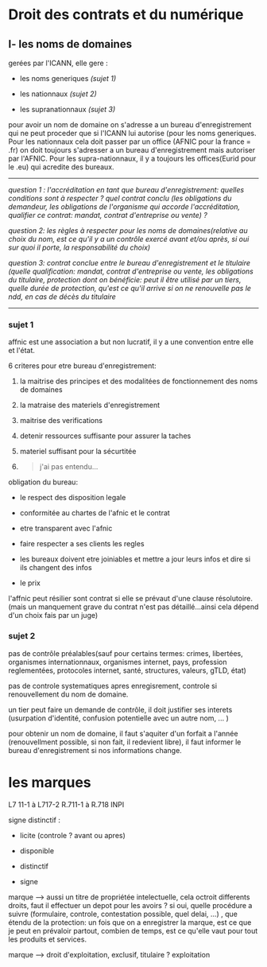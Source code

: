 # Droit des contrats et du numérique

## I- les noms de domaines

gerées par l'ICANN, elle gere :

- les noms generiques                      *(sujet 1)*

- les nationnaux                                *(sujet 2)*

- les supranationnaux                      *(sujet 3)*

pour avoir un nom de domaine on s'adresse a un bureau d'enregistrement qui ne peut proceder que si l'ICANN lui autorise (pour les noms generiques. Pour les nationnaux cela doit passer par un office (AFNIC pour la france = .fr) on doit toujours s'adresser a un bureau d'enregistrement mais autoriser par l'AFNIC. Pour les supra-nationnaux, il y a toujours les offices(Eurid pour le .eu) qui acredite des bureaux.

---

*question 1 : l'accréditation en tant que bureau d'enregistrement: quelles conditions sont à respecter ? quel contrat conclu (les obligations du demandeur, les obligations de l'organisme qui accorde l'accréditation, qualifier ce contrat: mandat, contrat d'entreprise ou vente) ?*

*question 2: les règles à respecter pour les noms de domaines(relative au choix du nom, est ce qu'il y a un contrôle exercé avant et/ou après, si oui sur quoi il porte, la responsabilité du choix)*

*question 3: contrat conclue entre le bureau d'enregistrement et le titulaire (quelle qualification: mandat, contrat d'entreprise ou vente, les obligations du titulaire, protection dont on bénéficie: peut il être utilisé par un tiers, quelle durée de protection, qu'est ce qu'il arrive si on ne renouvelle pas le ndd, en cas de décès du titulaire*

---

### sujet 1

affnic est une association a but non lucratif, il y a une convention entre elle et l'état.

6 criteres pour etre bureau d'enregistrement:

1. la maitrise des principes et des modalitées de fonctionnement des noms de domaines

2. la matraise des materiels d'enregistrement

3. maitrise des verifications

4. detenir ressources suffisante pour assurer la taches

5. materiel suffisant pour la sécurtitée 

6. > j'ai pas entendu...

obligation du bureau:

- le respect des disposition legale

- conformitée au chartes de l'afnic et le contrat

- etre transparent avec l'afnic

- faire respecter a ses clients les regles

- les bureaux doivent etre joiniables et mettre a jour leurs infos et dire si ils changent des infos

- le prix 

l'affnic peut résilier sont contrat si elle se prévaut d'une clause résolutoire. (mais un manquement grave du contrat n'est pas détaillé...ainsi cela dépend d'un choix fais par un juge)



### sujet 2

pas de contrôle préalables(sauf pour certains termes: crimes, libertées, organismes internationnaux, organismes internet, pays, profession reglementées, protocoles internet, santé, structures, valeurs, gTLD, état)

pas de controle systematiques apres enregisrement, controle si renouvellement du nom de domaine.

un tier peut faire un demande de contrôle, il doit justifier ses interets (usurpation d'identité, confusion potentielle avec un autre nom, ... )

pour obtenir un nom de domaine, il faut s'aquiter d'un forfait a l'année (renouvellment possible, si non fait, il redevient libre), il faut informer le bureau d'enregistrement si nos informations change.





# les marques

L7 11-1 à L717-2       R.711-1 à R.718          INPI

signe distinctif :

- licite (controle ? avant ou apres)

- disponible

- distinctif

- signe

marque --> aussi un titre de propriétée intelectuelle, cela octroit differents droits, faut il effectuer un depot pour les avoirs ?  si oui, quelle procédure a suivre (formulaire, controle, contestation possible, quel delai, ...) , que étendu de la protection: un fois que on a enregistrer la marque, est ce que je peut en prévaloir partout, combien de temps, est ce qu'elle vaut pour tout les produits et services. 

marque --> droit d'exploitation, exclusif, titulaire ? exploitation







